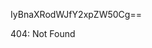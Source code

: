 IyBnaXRodWJfY2xpZW50Cg==

<!-- START GLOBAL CORPORATION -->
404: Not Found
<!-- END GLOBAL CORPORATION -->
